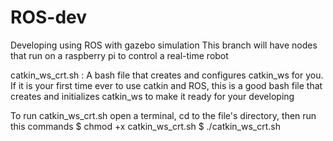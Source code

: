 # ROS-dev
Developing using ROS with gazebo simulation
This branch will have nodes that run on a raspberry pi to control a real-time robot

catkin_ws_crt.sh :
A bash file that creates and configures catkin_ws for you.
If it is your first time ever to use catkin and ROS, this is a good bash file that creates and initializes catkin_ws to make it ready for your developing

To run catkin_ws_crt.sh
open a terminal, cd to the file's directory, then run this commands
$ chmod +x catkin_ws_crt.sh
$ ./catkin_ws_crt.sh







